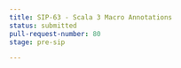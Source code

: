 ```yaml
---
title: SIP-63 - Scala 3 Macro Annotations
status: submitted
pull-request-number: 80
stage: pre-sip

---
```

